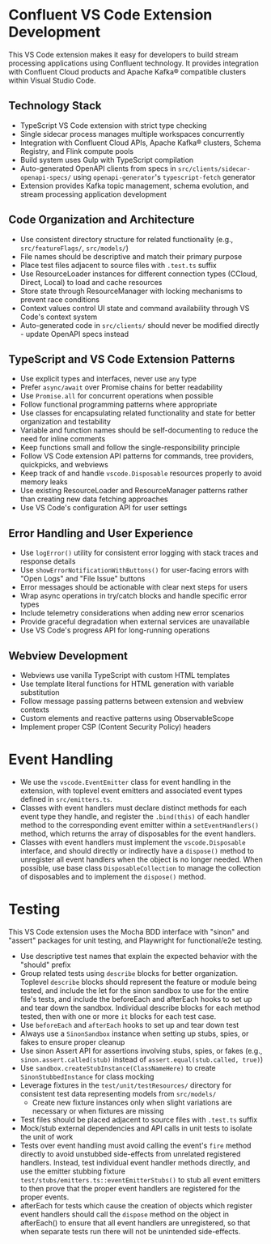 # Confluent VS Code Extension Development

This VS Code extension makes it easy for developers to build stream processing applications using
Confluent technology. It provides integration with Confluent Cloud products and Apache Kafka®
compatible clusters within Visual Studio Code.

## Technology Stack

- TypeScript VS Code extension with strict type checking
- Single sidecar process manages multiple workspaces concurrently
- Integration with Confluent Cloud APIs, Apache Kafka® clusters, Schema Registry, and Flink compute
  pools
- Build system uses Gulp with TypeScript compilation
- Auto-generated OpenAPI clients from specs in `src/clients/sidecar-openapi-specs/` using
  `openapi-generator`'s `typescript-fetch` generator
- Extension provides Kafka topic management, schema evolution, and stream processing application
  development

## Code Organization and Architecture

- Use consistent directory structure for related functionality (e.g., `src/featureFlags/`,
  `src/models/`)
- File names should be descriptive and match their primary purpose
- Place test files adjacent to source files with `.test.ts` suffix
- Use ResourceLoader instances for different connection types (CCloud, Direct, Local) to load and
  cache resources
- Store state through ResourceManager with locking mechanisms to prevent race conditions
- Context values control UI state and command availability through VS Code's context system
- Auto-generated code in `src/clients/` should never be modified directly - update OpenAPI specs
  instead

## TypeScript and VS Code Extension Patterns

- Use explicit types and interfaces, never use `any` type
- Prefer `async/await` over Promise chains for better readability
- Use `Promise.all` for concurrent operations when possible
- Follow functional programming patterns where appropriate
- Use classes for encapsulating related functionality and state for better organization and
  testability
- Variable and function names should be self-documenting to reduce the need for inline comments
- Keep functions small and follow the single-responsibility principle
- Follow VS Code extension API patterns for commands, tree providers, quickpicks, and webviews
- Keep track of and handle `vscode.Disposable` resources properly to avoid memory leaks
- Use existing ResourceLoader and ResourceManager patterns rather than creating new data fetching
  approaches
- Use VS Code's configuration API for user settings

## Error Handling and User Experience

- Use `logError()` utility for consistent error logging with stack traces and response details
- Use `showErrorNotificationWithButtons()` for user-facing errors with "Open Logs" and "File Issue"
  buttons
- Error messages should be actionable with clear next steps for users
- Wrap async operations in try/catch blocks and handle specific error types
- Include telemetry considerations when adding new error scenarios
- Provide graceful degradation when external services are unavailable
- Use VS Code's progress API for long-running operations

## Webview Development

- Webviews use vanilla TypeScript with custom HTML templates
- Use template literal functions for HTML generation with variable substitution
- Follow message passing patterns between extension and webview contexts
- Custom elements and reactive patterns using ObservableScope
- Implement proper CSP (Content Security Policy) headers


# Event Handling

- We use the `vscode.EventEmitter` class for event handling in the extension, with toplevel event
  emitters and associated event types defined in `src/emitters.ts`.
- Classes with event handlers must declare distinct methods for each event type they handle, and register the `.bind(this)` of each handler method to the corresponding event emitter within a `setEventHandlers()` method, which returns the array of disposables for the event handlers.
- Classes with event handlers must implement the `vscode.Disposable` interface, and should directly or indirectly have a  `dispose()` method to unregister all event handlers when the object is no longer needed. When possible, use base class `DisposableCollection` to manage the collection of disposables and to implement the `dispose()` method.

# Testing

This VS Code extension uses the Mocha BDD interface with "sinon" and "assert" packages for unit
testing, and Playwright for functional/e2e testing.

- Use descriptive test names that explain the expected behavior with the "should" prefix
- Group related tests using `describe` blocks for better organization. Toplevel `describe` blocks
  should represent the feature or module being tested, and include the let for the sinon sandbox to use for the entire file's tests, and include the beforeEach and afterEach hooks
  to set up and tear down the sandbox. Individual describe blocks for each method tested, then with one or more `it` blocks for each test case.
- Use `beforeEach` and `afterEach` hooks to set up and tear down test
- Always use a `SinonSandbox` instance when setting up stubs, spies, or fakes to ensure proper
  cleanup
- Use sinon Assert API for assertions involving stubs, spies, or fakes (e.g.,
  `sinon.assert.called(stub)` instead of `assert.equal(stub.called, true)`)
- Use `sandbox.createStubInstance(ClassNameHere)` to create `SinonStubbedInstance` for class mocking
- Leverage fixtures in the `test/unit/testResources/` directory for consistent test data
  representing models from `src/models/`
  - Create new fixture instances only when slight variations are necessary or when fixtures are
    missing
- Test files should be placed adjacent to source files with `.test.ts` suffix
- Mock/stub external dependencies and API calls in unit tests to isolate the unit of work
- Tests over event handling must avoid calling the event's `fire` method directly to avoid unstubbed side-effects from unrelated registered handlers.  Instead, test individual event handler methods directly, and use the emitter stubbing fixture `test/stubs/emitters.ts::eventEmitterStubs()` to stub all event emitters to then prove that the proper event handlers are registered for the proper events.
- afterEach for tests which cause the creation of objects which register event handlers should call the `dispose` method on the object in afterEach() to ensure that all event handlers are unregistered, so that when separate tests run there will not be unintended side-effects.